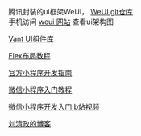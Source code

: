 
腾讯封装的ui框架WeUI， [WeUI git仓库](https://github.com/Tencent/weui)  
手机访问 [weui 网站](https://weui.io/) 查看ui架构图 

[Vant UI组件库](https://vant-ui.github.io/vant-weapp/#/home)

[Flex布局教程](https://www.ruanyifeng.com/blog/2015/07/flex-grammar.html)  

[官方小程序开发指南](https://developers.weixin.qq.com/miniprogram/dev/framework/)  

[微信小程序入门教程](https://www.ruanyifeng.com/blog/2020/10/wechat-miniprogram-tutorial-part-one.html)

[微信小程序开发入门 b站视频](https://www.bilibili.com/video/BV1EFcve9EH1?spm_id_from=333.788.player.switch&vd_source=d039f8798e1b7db3c7fad9ee7b012612&p=11)

[刘清政的博客](https://www.cnblogs.com/liuqingzheng/p/17120548.html)
